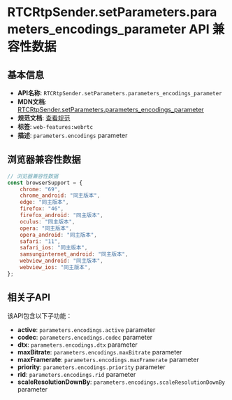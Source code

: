 # RTCRtpSender.setParameters.parameters_encodings_parameter API 兼容性数据

## 基本信息

- **API名称**: `RTCRtpSender.setParameters.parameters_encodings_parameter`
- **MDN文档**: [RTCRtpSender.setParameters.parameters_encodings_parameter](https://developer.mozilla.org/docs/Web/API/RTCRtpSender/setParameters#encodings)
- **规范文档**: [查看规范](https://w3c.github.io/webrtc-pc/#dom-rtcrtpsendparameters-encodings)
- **标签**: `web-features:webrtc`
- **描述**: `parameters.encodings` parameter

## 浏览器兼容性数据

```javascript
// 浏览器兼容性数据
const browserSupport = {
    chrome: "69",
    chrome_android: "同主版本",
    edge: "同主版本",
    firefox: "46",
    firefox_android: "同主版本",
    oculus: "同主版本",
    opera: "同主版本",
    opera_android: "同主版本",
    safari: "11",
    safari_ios: "同主版本",
    samsunginternet_android: "同主版本",
    webview_android: "同主版本",
    webview_ios: "同主版本",
};

```

## 相关子API

该API包含以下子功能：

- **active**: `parameters.encodings.active` parameter
- **codec**: `parameters.encodings.codec` parameter
- **dtx**: `parameters.encodings.dtx` parameter
- **maxBitrate**: `parameters.encodings.maxBitrate` parameter
- **maxFramerate**: `parameters.encodings.maxFramerate` parameter
- **priority**: `parameters.encodings.priority` parameter
- **rid**: `parameters.encodings.rid` parameter
- **scaleResolutionDownBy**: `parameters.encodings.scaleResolutionDownBy` parameter

